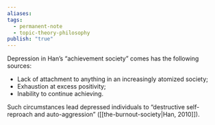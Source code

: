 ```yaml
---
aliases: 
tags:
  - permanent-note
  - topic-theory-philosophy
publish: "true"
---
```

Depression in Han’s “achievement society” comes has the following sources:
- Lack of attachment to anything in an increasingly atomized society;
- Exhaustion at excess positivity;
- Inability to continue achieving.

Such circumstances lead depressed individuals to “destructive self-reproach and auto-aggression” ([[the-burnout-society|Han, 2010]]).